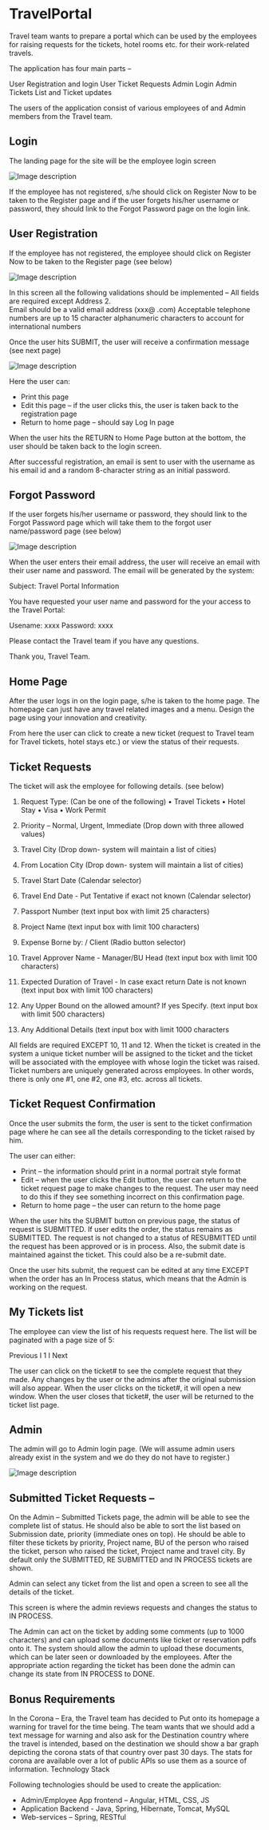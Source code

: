 # TravelPortal

  Travel team wants to prepare a portal which can be used by the employees for raising requests for the tickets, hotel rooms etc. for their work-related travels.

The application has four main parts – 

User Registration and login
User Ticket Requests
Admin Login
Admin Tickets List and Ticket updates

The users of the application consist of various employees of   and Admin members from the   Travel team. 

## Login
The landing page for the site will be the employee login screen 

![Image description](readme_img/1.png)

If the employee has not registered, s/he should click on Register Now to be taken to the Register page and if the user forgets his/her username or password, they should link to the Forgot Password page on the login link. 

## User Registration 

If the employee has not registered, the employee should click on Register Now to be taken to the Register page (see below)

![Image description](readme_img/2.png)

In this screen all the following validations should be implemented – 
All fields are required except Address 2.  
Email should be a valid email address (xxx@ .com)
Acceptable telephone numbers are up to 15 character alphanumeric characters to account for international numbers

Once the user hits SUBMIT, the user will receive a confirmation message (see next page)

![Image description](readme_img/3.png)

Here the user can:
* Print this page
* Edit this page – if the user clicks this, the user is taken back to the registration page
* Return to home page – should say Log In page

When the user hits the RETURN to Home Page button at the bottom, the user should be taken back to the login screen.

After successful registration, an email is sent to user with the username as his email id and a random 8-character string as an initial password.

## Forgot Password

If the user forgets his/her username or password, they should link to the Forgot Password page which will take them to the forgot user name/password page (see below) 

 ![Image description](readme_img/4.png)

When the user enters their email address, the user will receive an email with their user name and password.  The email will be generated by the system:


Subject:   Travel Portal Information

You have requested your user name and password for the your access to the   Travel Portal:

Usename: xxxx
Password: xxxx

Please contact the Travel team if you have any questions.

Thank you,
  Travel Team.

## Home Page

After the user logs in on the login page, s/he is taken to the home page. The homepage can just have any travel related images and a menu. Design the page using your innovation and creativity.

From here the user can click to create a new ticket (request to Travel team for Travel tickets, hotel stays etc.) or view the status of their requests.

## Ticket Requests

The ticket will ask the employee for following details. (see below) 

1.	Request Type: (Can be one of the following)
•	Travel Tickets
•	Hotel Stay
•	Visa
•	Work Permit

2.	Priority – Normal, Urgent, Immediate (Drop down with three allowed values)
3.	Travel City (Drop down- system will maintain a list of cities)
4.	From Location City (Drop down- system will maintain a list of cities)
5.	Travel Start Date (Calendar selector)
6.	Travel End Date - Put Tentative if exact not known (Calendar selector)
7.	Passport Number (text input box with limit 25 characters)
8.	Project Name (text input box with limit 100 characters)
9.	Expense Borne by:  / Client (Radio button selector)
10.	Travel Approver Name - Manager/BU Head (text input box with limit 100 characters)
11.	Expected Duration of Travel - In case exact return Date is not known (text input box with limit 100 characters)
12.	Any Upper Bound on the allowed amount? If yes Specify. (text input box with limit 500 characters)
13.	Any Additional Details (text input box with limit 1000 characters


All fields are required EXCEPT 10, 11 and 12. When the ticket is created in the system a unique ticket number will be assigned to the ticket and the ticket will be associated with the employee with whose login the ticket was raised. Ticket numbers are uniquely generated across employees. In other words, there is only one #1, one #2, one #3, etc. across all tickets.

## Ticket Request Confirmation

Once the user submits the form, the user is sent to the ticket confirmation page where he can see all the details corresponding to the ticket raised by him. 

The user can either:
*	Print – the information should print in a normal portrait style format
*	Edit – when the user clicks the Edit button, the user can return to the ticket request page to make changes to the request. The user may need to do this if they see something incorrect on this confirmation page.
*	Return to home page – the user can return to the home page

When the user hits the SUBMIT button on previous page, the status of request is SUBMITTED. If user edits the order, the status remains as SUBMITTED. The request is not changed to a status of RESUBMITTED until the request has been approved or is in process. Also, the submit date is maintained against the ticket. This could also be a re-submit date.

Once the user hits submit, the request can be edited at any time EXCEPT when the order has an In Process status, which means that the Admin is working on the request.

## My Tickets list
The employee can view the list of his requests request here. The list will be paginated with a page size of 5:

Previous I 1 I Next

The user can click on the ticket# to see the complete request that they made. Any changes by the user or the admins after the original submission will also appear. When the user clicks on the ticket#, it will open a new window. When the user closes that ticket#, the user will be returned to the ticket list page.

## Admin

The admin will go to Admin login page. (We will assume admin users already exist in the system and we do they do not have to register.)

![Image description](readme_img/5.png)
 
## Submitted Ticket Requests – 

On the Admin – Submitted Tickets page, the admin will be able to see the complete list of status. He should also be able to sort the list based on Submission date, priority (immediate ones on top). He should be able to filter these tickets by priority, Project name, BU of the person who raised the ticket, person who raised the ticket, Project name and travel city. By default only the SUBMITTED, RE SUBMITTED and IN PROCESS tickets are shown.

Admin can select any ticket from the list and open a screen to see all the details of the ticket. 

This screen is where the admin reviews requests and changes the status to IN PROCESS. 

The Admin can act on the ticket by adding some comments (up to 1000 characters) and can upload some documents like ticket or reservation pdfs onto it. The system should allow the admin to upload these documents, which can be later seen or downloaded by the employees. After the appropriate action regarding the ticket has been done the admin can change its state from IN PROCESS to DONE.

## Bonus Requirements
In the Corona – Era, the Travel team has decided to Put onto its homepage a warning for travel for the time being. The team wants that we should add a text message for warning and also ask for the Destination country where the travel is intended, based on the destination we should show a bar graph depicting the corona stats of that country over past 30 days. The stats for corona are available over a lot of public APIs so use them as a source of information.
Technology Stack

Following technologies should be used to create the application:
*	Admin/Employee App frontend – Angular, HTML, CSS, JS
*	Application Backend - Java, Spring, Hibernate, Tomcat, MySQL
*	Web-services – Spring, RESTful
